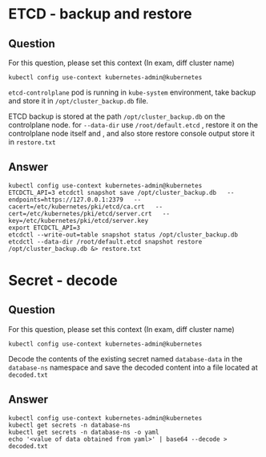 # ETCD - backup and restore

## Question
For this question, please set this context (In exam, diff cluster name)

`kubectl config use-context kubernetes-admin@kubernetes`


`etcd-controlplane` pod is running in `kube-system` environment, take backup and store it in `/opt/cluster_backup.db` file.

ETCD backup is stored at the path `/opt/cluster_backup.db`  on the controlplane  node. for `--data-dir` use `/root/default.etcd` , restore it on the controlplane  node itself and , and also store restore console output store it in `restore.txt`

##  Answer
```
kubectl config use-context kubernetes-admin@kubernetes
ETCDCTL_API=3 etcdctl snapshot save /opt/cluster_backup.db   --endpoints=https://127.0.0.1:2379   --cacert=/etc/kubernetes/pki/etcd/ca.crt   --cert=/etc/kubernetes/pki/etcd/server.crt   --key=/etc/kubernetes/pki/etcd/server.key
export ETCDCTL_API=3
etcdctl --write-out=table snapshot status /opt/cluster_backup.db 
etcdctl --data-dir /root/default.etcd snapshot restore /opt/cluster_backup.db &> restore.txt
```
# Secret - decode

## Question
For this question, please set this context (In exam, diff cluster name)

`kubectl config use-context kubernetes-admin@kubernetes`


Decode the contents of the existing secret named `database-data` in the `database-ns` namespace and save the decoded content into a file located at `decoded.txt`

## Answer
```
kubectl config use-context kubernetes-admin@kubernetes
kubectl get secrets -n database-ns
kubectl get secrets -n database-ns -o yaml
echo '<value of data obtained from yaml>' | base64 --decode > decoded.txt
```
